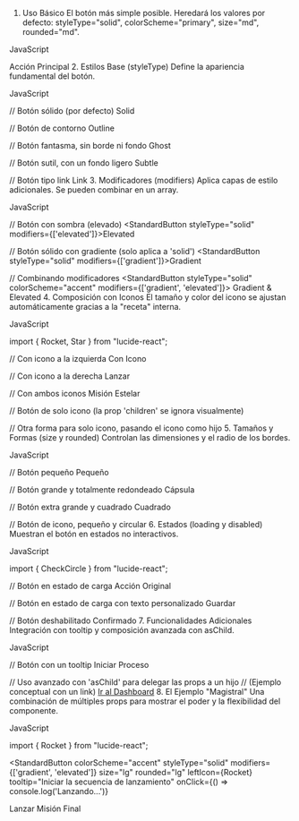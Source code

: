 1. Uso Básico
El botón más simple posible. Heredará los valores por defecto: styleType="solid", colorScheme="primary", size="md", rounded="md".

JavaScript

<StandardButton>Acción Principal</StandardButton>
2. Estilos Base (styleType)
Define la apariencia fundamental del botón.

JavaScript

// Botón sólido (por defecto)
<StandardButton styleType="solid" colorScheme="primary">Solid</StandardButton>

// Botón de contorno
<StandardButton styleType="outline" colorScheme="secondary">Outline</StandardButton>

// Botón fantasma, sin borde ni fondo
<StandardButton styleType="ghost" colorScheme="tertiary">Ghost</StandardButton>

// Botón sutil, con un fondo ligero
<StandardButton styleType="subtle" colorScheme="success">Subtle</StandardButton>

// Botón tipo link
<StandardButton styleType="link" colorScheme="danger">Link</StandardButton>
3. Modificadores (modifiers)
Aplica capas de estilo adicionales. Se pueden combinar en un array.

JavaScript

// Botón con sombra (elevado)
<StandardButton styleType="solid" modifiers={['elevated']}>Elevated</StandardButton>

// Botón sólido con gradiente (solo aplica a 'solid')
<StandardButton styleType="solid" modifiers={['gradient']}>Gradient</StandardButton>

// Combinando modificadores
<StandardButton styleType="solid" colorScheme="accent" modifiers={['gradient', 'elevated']}>
  Gradient & Elevated
</StandardButton>
4. Composición con Iconos
El tamaño y color del icono se ajustan automáticamente gracias a la "receta" interna.

JavaScript

import { Rocket, Star } from "lucide-react";

// Con icono a la izquierda
<StandardButton leftIcon={Star}>Con Icono</StandardButton>

// Con icono a la derecha
<StandardButton rightIcon={Rocket}>Lanzar</StandardButton>

// Con ambos iconos
<StandardButton leftIcon={Star} rightIcon={Rocket}>Misión Estelar</StandardButton>

// Botón de solo icono (la prop 'children' se ignora visualmente)
<StandardButton iconOnly={true} leftIcon={Star} />

// Otra forma para solo icono, pasando el icono como hijo
<StandardButton iconOnly={true}>
    <Rocket />
</StandardButton>
5. Tamaños y Formas (size y rounded)
Controlan las dimensiones y el radio de los bordes.

JavaScript

// Botón pequeño
<StandardButton size="sm">Pequeño</StandardButton>

// Botón grande y totalmente redondeado
<StandardButton size="lg" rounded="full">Cápsula</StandardButton>

// Botón extra grande y cuadrado
<StandardButton size="xl" rounded="none">Cuadrado</StandardButton>

// Botón de icono, pequeño y circular
<StandardButton iconOnly={true} size="sm" rounded="full" leftIcon={Star} />
6. Estados (loading y disabled)
Muestran el botón en estados no interactivos.

JavaScript

import { CheckCircle } from "lucide-react";

// Botón en estado de carga
<StandardButton loading={true}>Acción Original</StandardButton>

// Botón en estado de carga con texto personalizado
<StandardButton loading={true} loadingText="Guardando...">Guardar</StandardButton>

// Botón deshabilitado
<StandardButton disabled={true} leftIcon={CheckCircle}>Confirmado</StandardButton>
7. Funcionalidades Adicionales
Integración con tooltip y composición avanzada con asChild.

JavaScript

// Botón con un tooltip
<StandardButton tooltip="Haz clic aquí para iniciar el proceso.">
  Iniciar Proceso
</StandardButton>

// Uso avanzado con 'asChild' para delegar las props a un hijo
// (Ejemplo conceptual con un link)
<StandardButton asChild>
  <a href="/dashboard">Ir al Dashboard</a>
</StandardButton>
8. El Ejemplo "Magistral"
Una combinación de múltiples props para mostrar el poder y la flexibilidad del componente.

JavaScript

import { Rocket } from "lucide-react";

<StandardButton
  colorScheme="accent"
  styleType="solid"
  modifiers={['gradient', 'elevated']}
  size="lg"
  rounded="lg"
  leftIcon={Rocket}
  tooltip="Iniciar la secuencia de lanzamiento"
  onClick={() => console.log('Lanzando...')}
>
  Lanzar Misión Final
</StandardButton>
